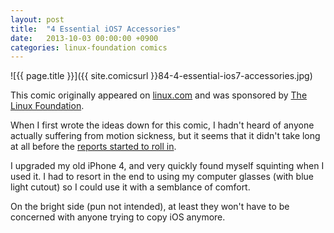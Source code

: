 ```yaml
---
layout: post
title:  "4 Essential iOS7 Accessories"
date:   2013-10-03 00:00:00 +0900
categories: linux-foundation comics
---
```


![{{ page.title }}]({{ site.comicsurl }}84-4-essential-ios7-accessories.jpg)

This comic originally appeared on [linux.com](https://www.linux.com) and was sponsored by [The Linux Foundation](https://www.linuxfoundation.org/).


When I first wrote the ideas down for this comic, I hadn't heard of anyone actually suffering from motion sickness, but it seems that it didn't take long at all before the [reports started to roll in](http://www.zdnet.com/apples-ios-7-makes-users-sick-7000021259/).

I upgraded my old iPhone 4, and very quickly found myself squinting when I used it. I had to resort in the end to using my computer glasses (with blue light cutout) so I could use it with a semblance of comfort.

On the bright side (pun not intended), at least they won't have to be concerned with anyone trying to copy iOS anymore.
